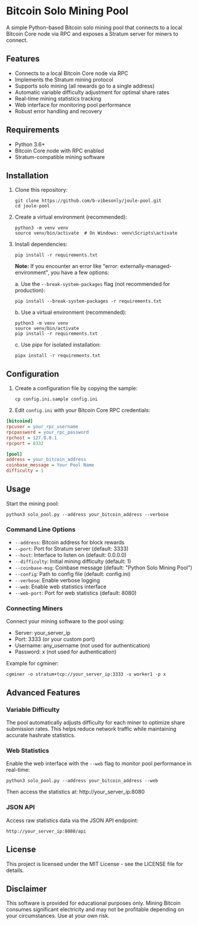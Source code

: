 # Bitcoin Solo Mining Pool

A simple Python-based Bitcoin solo mining pool that connects to a local Bitcoin Core node via RPC and exposes a Stratum server for miners to connect.

## Features

- Connects to a local Bitcoin Core node via RPC
- Implements the Stratum mining protocol
- Supports solo mining (all rewards go to a single address)
- Automatic variable difficulty adjustment for optimal share rates
- Real-time mining statistics tracking
- Web interface for monitoring pool performance
- Robust error handling and recovery

## Requirements

- Python 3.6+
- Bitcoin Core node with RPC enabled
- Stratum-compatible mining software

## Installation

1. Clone this repository:
   ```
   git clone https://github.com/b-vibesonly/joule-pool.git
   cd joule-pool
   ```

2. Create a virtual environment (recommended):
   ```
   python3 -m venv venv
   source venv/bin/activate  # On Windows: venv\Scripts\activate
   ```

3. Install dependencies:
   ```
   pip install -r requirements.txt
   ```

   **Note:** If you encounter an error like "error: externally-managed-environment", you have a few options:
   
   a. Use the `--break-system-packages` flag (not recommended for production):
   ```
   pip install --break-system-packages -r requirements.txt
   ```
   
   b. Use a virtual environment (recommended):
   ```
   python3 -m venv venv
   source venv/bin/activate
   pip install -r requirements.txt
   ```
   
   c. Use pipx for isolated installation:
   ```
   pipx install -r requirements.txt
   ```

## Configuration

1. Create a configuration file by copying the sample:
   ```
   cp config.ini.sample config.ini
   ```

2. Edit `config.ini` with your Bitcoin Core RPC credentials:

```ini
[bitcoind]
rpcuser = your_rpc_username
rpcpassword = your_rpc_password
rpchost = 127.0.0.1
rpcport = 8332

[pool]
address = your_bitcoin_address
coinbase_message = Your Pool Name
difficulty = 1
```

## Usage

Start the mining pool:

```
python3 solo_pool.py --address your_bitcoin_address --verbose
```

### Command Line Options

- `--address`: Bitcoin address for block rewards
- `--port`: Port for Stratum server (default: 3333)
- `--host`: Interface to listen on (default: 0.0.0.0)
- `--difficulty`: Initial mining difficulty (default: 1)
- `--coinbase-msg`: Coinbase message (default: "Python Solo Mining Pool")
- `--config`: Path to config file (default: config.ini)
- `--verbose`: Enable verbose logging
- `--web`: Enable web statistics interface
- `--web-port`: Port for web statistics (default: 8080)

### Connecting Miners

Connect your mining software to the pool using:

- Server: your_server_ip
- Port: 3333 (or your custom port)
- Username: any_username (not used for authentication)
- Password: x (not used for authentication)

Example for cgminer:
```
cgminer -o stratum+tcp://your_server_ip:3333 -u worker1 -p x
```

## Advanced Features

### Variable Difficulty

The pool automatically adjusts difficulty for each miner to optimize share submission rates. This helps reduce network traffic while maintaining accurate hashrate statistics.

### Web Statistics

Enable the web interface with the `--web` flag to monitor pool performance in real-time:

```
python3 solo_pool.py --address your_bitcoin_address --web
```

Then access the statistics at: http://your_server_ip:8080

### JSON API

Access raw statistics data via the JSON API endpoint:
```
http://your_server_ip:8080/api
```

## License

This project is licensed under the MIT License - see the LICENSE file for details.

## Disclaimer

This software is provided for educational purposes only. Mining Bitcoin consumes significant electricity and may not be profitable depending on your circumstances. Use at your own risk.
